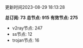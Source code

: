 更新时间2023-08-29 18:13:28

**总订阅: 73**
**总节点: 915**
**有效节点: 275**
- v2ray节点: 247
- ss节点: 12
- trojan节点: 16
